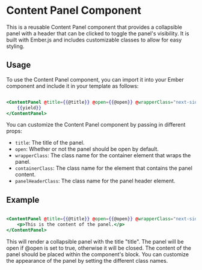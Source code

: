 # Content Panel Component

This is a reusable Content Panel component that provides a collapsible panel with a header that can be clicked to toggle the panel's visibility. It is built with Ember.js and includes customizable classes to allow for easy styling.

## Usage

To use the Content Panel component, you can import it into your Ember component and include it in your template as follows:

```hbs

<ContentPanel @title={{@title}} @open={{@open}} @wrapperClass="next-sidebar-panel-container" @containerClass="next-sidebar-panel" @panelHeaderClass="next-sidebar-panel-toggle">
    {{yield}}
</ContentPanel>

```

You can customize the Content Panel component by passing in different props:

- `title`: The title of the panel.
- `open`: Whether or not the panel should be open by default.
- `wrapperClass`: The class name for the container element that wraps the panel.
- `containerClass`: The class name for the element that contains the panel content.
- `panelHeaderClass`: The class name for the panel header element.

## Example

```hbs

<ContentPanel @title={{@title}} @open={{@open}} @wrapperClass="next-sidebar-panel-container" @containerClass="next-sidebar-panel" @panelHeaderClass="next-sidebar-panel-toggle">
    <p>This is the content of the panel.</p>
</ContentPanel>

```

This will render a collapsible panel with the title "title". The panel will be open if @open is set to true, otherwise it will be closed. The content of the panel should be placed within the component's block. You can customize the appearance of the panel by setting the different class names.


